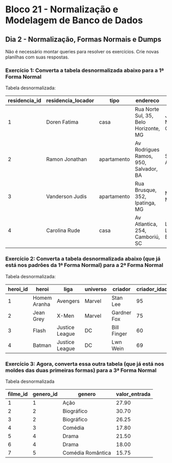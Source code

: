 # Bloco 21 - Normalização e Modelagem de Banco de Dados

## Dia 2 - Normalização, Formas Normais e Dumps

Não é necessário montar queries para resolver os exercícios. Crie novas planilhas com suas respostas.

### Exercício 1: Converta a tabela desnormalizada abaixo para a 1ª Forma Normal

Tabela desnormalizada:

| residencia_id | residencia_locador |     tipo    |              endereco                 |         inquilinos         |
| ------------- | ------------------ | ----------- | ------------------------------------- | -------------------------- |
|       1       |    Doren Fatima    | casa        | Rua Norte Sul, 35, Belo Horizonte, MG | João, Mária, Carlos        |
|       2       |   Ramon Jonathan   | apartamento | Av Rodrigues Ramos, 950, Salvador, BA | Sebastião, Alfredo         |
|       3       |   Vanderson Judis  | apartamento | Rua Brusque, 352, Ipatinga, MG        | Marta, Marizete            |
|       4       |   Carolina Rude    | casa        | Av Atlantica, 254, Camboriú, SC       | Letícia, Laísa, Bartomoleu |

### Exercício 2: Converta a tabela desnormalizada abaixo (que já está nos padrões da 1ª Forma Normal) para a 2ª Forma Normal

Tabela desnormalizada:

| heroi_id |     heroi     |      liga      | universo |   criador   | criador_idade |
| -------- | ------------- | -------------- | -------- | ----------- | ------------- |
| 1        | Homem Aranha  | Avengers       | Marvel   | Stan Lee    | 95            |
| 2        | Jean Grey     | X-Men          | Marvel   | Gardner Fox | 75            |
| 3        | Flash         | Justice League | DC       | Bill Finger | 60            |
| 4        | Batman        | Justice League | DC       | Lwn Wein    | 69            |

### Exercício 3: Agora, converta essa outra tabela (que já está nos moldes das duas primeiras formas) para a 3ª Forma Normal

Tabela desnormalizada

| filme_id |     genero_id     |      genero       | valor_entrada |
| -------- | ----------------- | ----------------- | ------------- |
| 1        | 1                 | Ação              | 27.90         |
| 2        | 2                 | Biográfico        | 30.70         |
| 3        | 2                 | Biográfico        | 26.25         |
| 4        | 3                 | Comédia           | 17.80         |
| 5        | 4                 | Drama             | 21.50         |
| 6        | 4                 | Drama             | 18.00         |
| 7        | 5                 | Comédia Romântica | 15.75         |
